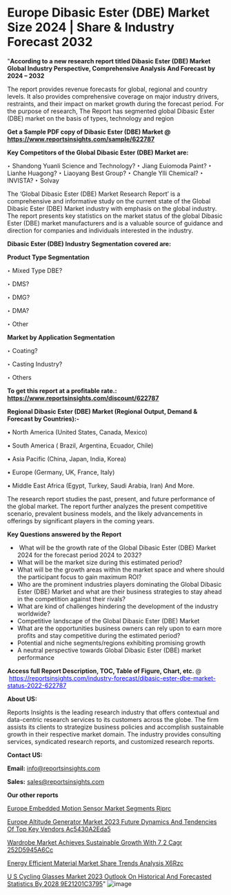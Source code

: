 # Europe Dibasic Ester (DBE) Market Size 2024 | Share & Industry Forecast 2032

"<strong>According to a new research report titled Dibasic Ester (DBE) Market Global Industry Perspective, Comprehensive Analysis And Forecast by 2024 – 2032</strong>

The report provides revenue forecasts for global, regional and country levels. It also provides comprehensive coverage on major industry drivers, restraints, and their impact on market growth during the forecast period. For the purpose of research, The Report has segmented global Dibasic Ester (DBE) market on the basis of types, technology and region

<strong>Get a Sample PDF copy of Dibasic Ester (DBE) Market </strong><strong>@<a href=https://www.reportsinsights.com/sample/622787 style=color:#0000ff;> https://www.reportsinsights.com/sample/622787</a></strong></font>

<strong>Key Competitors of the Global Dibasic Ester (DBE) Market are:</strong>

‣ Shandong Yuanli Science and Technology?
‣ Jiang Euiomoda Paint?
‣ Lianhe Huagong?
‣ Liaoyang Best Group?
‣ Changle YIli Chemical?
‣ INVISTA?
‣ Solvay

The ‘Global Dibasic Ester (DBE) Market Research Report’ is a comprehensive and informative study on the current state of the Global Dibasic Ester (DBE) Market industry with emphasis on the global industry. The report presents key statistics on the market status of the global Dibasic Ester (DBE) market manufacturers and is a valuable source of guidance and direction for companies and individuals interested in the industry.

<strong>Dibasic Ester (DBE) Industry Segmentation covered are:</strong>

<strong>Product Type Segmentation</strong>

‣    Mixed Type DBE?

‣ DMS?

‣ DMG?

‣ DMA?

‣ Other

<strong>Market by Application Segmentation</strong>

‣   Coating?

‣ Casting Industry?

‣ Others

<strong>To get this report at a profitable rate.: <a href=https://www.reportsinsights.com/discount/622787 style=color:#0000ff;>https://www.reportsinsights.com/discount/622787</a></strong></font>

<strong>Regional Dibasic Ester (DBE) Market (Regional Output, Demand &amp; Forecast by Countries):-</strong>

• North America (United States, Canada, Mexico)

• South America ( Brazil, Argentina, Ecuador, Chile)

• Asia Pacific (China, Japan, India, Korea)

• Europe (Germany, UK, France, Italy)

• Middle East Africa (Egypt, Turkey, Saudi Arabia, Iran) And More.

The research report studies the past, present, and future performance of the global market. The report further analyzes the present competitive scenario, prevalent business models, and the likely advancements in offerings by significant players in the coming years.

<strong>Key Questions answered by the Report</strong>
<ul>
  <li> What will be the growth rate of the Global Dibasic Ester (DBE) Market 2024 for the forecast period 2024 to 2032?</li>
  <li>What will be the market size during this estimated period?</li>
  <li>What will be the growth areas within the market space and where should the participant focus to gain maximum ROI?</li>
  <li>Who are the prominent industries players dominating the Global Dibasic Ester (DBE) Market and what are their business strategies to stay ahead in the competition against their rivals?</li>
  <li>What are kind of challenges hindering the development of the industry worldwide?</li>
  <li>Competitive landscape of the Global Dibasic Ester (DBE) Market</li>
  <li>What are the opportunities business owners can rely upon to earn more profits and stay competitive during the estimated period?</li>
  <li>Potential and niche segments/regions exhibiting promising growth</li>
  <li>A neutral perspective towards Global Dibasic Ester (DBE) market performance</li>
</ul>
<strong>Access full Report Description, TOC, Table of Figure, Chart, etc. </strong>@  <a href=https://reportsinsights.com/industry-forecast/dibasic-ester-dbe-market-status-2022-622787 style=color:#0000ff;>https://reportsinsights.com/industry-forecast/dibasic-ester-dbe-market-status-2022-622787</a></font>

<strong><strong>About US</strong>:</strong>

Reports Insights is the leading research industry that offers contextual and data-centric research services to its customers across the globe. The firm assists its clients to strategize business policies and accomplish sustainable growth in their respective market domain. The industry provides consulting services, syndicated research reports, and customized research reports.

<strong>Contact US:</strong>

<p class=""""><b>Email:</b> <a href=mailto:info@reportsinsights.com>info@reportsinsights.com</a></p>
<p class=""""><b>Sales:</b> <a href=mailto:sales@reportsinsights.com>sales@reportsinsights.com</a></p>

<strong>Our other reports</strong>

<a href=https://www.linkedin.com/pulse/europe-embedded-motion-sensor-market-segments-rjprc/>Europe Embedded Motion Sensor Market Segments Rjprc</a>

<a href=https://medium.com/@g65914336/europe-altitude-generator-market-2023-future-dynamics-and-tendencies-of-top-key-vendors-ac5430a2eda5>Europe Altitude Generator Market 2023 Future Dynamics And Tendencies Of Top Key Vendors Ac5430A2Eda5</a>

<a href=https://medium.com/@jaya.reportsinsights/wardrobe-market-achieves-sustainable-growth-with-7-2-cagr-252d5945a6cc>Wardrobe Market Achieves Sustainable Growth With 7 2 Cagr 252D5945A6Cc</a>

<a href=https://www.linkedin.com/pulse/energy-efficient-material-market-share-trends-analysis-x6rzc/>Energy Efficient Material Market Share Trends Analysis X6Rzc</a>

<a href=https://medium.com/@achalwankhede15/u-s-cycling-glasses-market-2023-outlook-on-historical-and-forecasted-statistics-by-2028-9e21201c3795>U S Cycling Glasses Market 2023 Outlook On Historical And Forecasted Statistics By 2028 9E21201C3795</a>"
![image](https://github.com/aanak123/RIMarketer1/assets/158471119/b83551a8-d68b-4dea-a864-9451faff9234)
